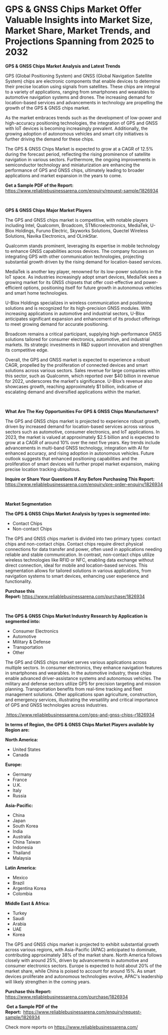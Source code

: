 <p><h1>GPS & GNSS Chips Market Offer Valuable Insights into Market Size, Market Share, Market Trends, and Projections Spanning from 2025 to 2032</h1></p><p><strong>GPS & GNSS Chips Market Analysis and Latest Trends</strong></p>
<p><p>GPS (Global Positioning System) and GNSS (Global Navigation Satellite System) chips are electronic components that enable devices to determine their precise location using signals from satellites. These chips are integral to a variety of applications, ranging from smartphones and wearables to automotive navigation systems and drones. The increasing demand for location-based services and advancements in technology are propelling the growth of the GPS & GNSS chips market.</p><p>As the market embraces trends such as the development of low-power and high-accuracy positioning technologies, the integration of GPS and GNSS with IoT devices is becoming increasingly prevalent. Additionally, the growing adoption of autonomous vehicles and smart city initiatives is further driving the demand for these chips. </p><p>The GPS & GNSS Chips Market is expected to grow at a CAGR of 12.5% during the forecast period, reflecting the rising prominence of satellite navigation in various sectors. Furthermore, the ongoing improvements in semiconductor technology and miniaturization are enhancing the performance of GPS and GNSS chips, ultimately leading to broader applications and market expansion in the years to come.</p></p>
<p><strong>Get a Sample PDF of the Report:&nbsp;</strong> <a href="https://www.reliablebusinessarena.com/enquiry/request-sample/1826934?utm_campaign=2527&utm_medium=2&utm_source=Github&utm_content=ia&utm_term=06042025&utm_id=gps-gnss-chips">https://www.reliablebusinessarena.com/enquiry/request-sample/1826934</a></p>
<p>&nbsp;</p>
<p><strong>GPS & GNSS Chips Major Market Players</strong></p>
<p><p>The GPS and GNSS chips market is competitive, with notable players including Intel, Qualcomm, Broadcom, STMicroelectronics, MediaTek, U-Blox Holdings, Furuno Electric, Skyworks Solutions, Quectel Wireless Solutions, Navika Electronics, and OLinkStar. </p><p>Qualcomm stands prominent, leveraging its expertise in mobile technology to enhance GNSS capabilities across devices. The company focuses on integrating GPS with other communication technologies, projecting substantial growth driven by the rising demand for location-based services. </p><p>MediaTek is another key player, renowned for its low-power solutions in the IoT space. As industries increasingly adopt smart devices, MediaTek sees a growing market for its GNSS chipsets that offer cost-effective and power-efficient options, positioning itself for future growth in autonomous vehicles and smart home technologies.</p><p>U-Blox Holdings specializes in wireless communication and positioning solutions and is recognized for its high-precision GNSS modules. With increasing applications in automotive and industrial sectors, U-Blox anticipates significant expansion and enhancement of its product offerings to meet growing demand for accurate positioning.</p><p>Broadcom remains a critical participant, supplying high-performance GNSS solutions tailored for consumer electronics, automotive, and industrial markets. Its strategic investments in R&D support innovation and strengthen its competitive edge. </p><p>Overall, the GPS and GNSS market is expected to experience a robust CAGR, propelled by the proliferation of connected devices and smart solutions across various sectors. Sales revenue for large companies within this sector, such as Qualcomm, which reported over $40 billion in revenue for 2022, underscores the market's significance. U-Blox’s revenue also showcases growth, reaching approximately $1 billion, indicative of escalating demand and diversified applications within the market.</p></p>
<p>&nbsp;</p>
<p><strong>What Are The Key Opportunities For GPS & GNSS Chips Manufacturers?</strong></p>
<p><p>The GPS and GNSS chips market is projected to experience robust growth, driven by increased demand for location-based services across various sectors such as automotive, consumer electronics, and IoT applications. In 2023, the market is valued at approximately $2.5 billion and is expected to grow at a CAGR of around 10% over the next five years. Key trends include advancements in multi-band GNSS technology, integration with AI for enhanced accuracy, and rising adoption in autonomous vehicles. Future outlook suggests that enhanced positioning capabilities and the proliferation of smart devices will further propel market expansion, making precise location tracking ubiquitous.</p></p>
<p><strong>Inquire or Share Your Questions If Any Before Purchasing This Report:</strong> <a href="https://www.reliablebusinessarena.com/enquiry/pre-order-enquiry/1826934?utm_campaign=2527&utm_medium=2&utm_source=Github&utm_content=ia&utm_term=06042025&utm_id=gps-gnss-chips">https://www.reliablebusinessarena.com/enquiry/pre-order-enquiry/1826934</a></p>
<p>&nbsp;</p>
<p><strong>Market Segmentation</strong></p>
<p><strong>The GPS & GNSS Chips Market Analysis by types is segmented into:</strong></p>
<p><ul><li>Contact Chips</li><li>Non-contact Chips</li></ul></p>
<p><p>The GPS and GNSS chips market is divided into two primary types: contact chips and non-contact chips. Contact chips require direct physical connections for data transfer and power, often used in applications needing reliable and stable communication. In contrast, non-contact chips utilize wireless technologies like RFID or NFC, enabling data exchange without direct connection, ideal for mobile and location-based services. This segmentation allows for tailored solutions in various applications, from navigation systems to smart devices, enhancing user experience and functionality.</p></p>
<p><strong>Purchase this Report:&nbsp;</strong><a href="https://www.reliablebusinessarena.com/purchase/1826934?utm_campaign=2527&utm_medium=2&utm_source=Github&utm_content=ia&utm_term=06042025&utm_id=gps-gnss-chips">https://www.reliablebusinessarena.com/purchase/1826934</a></p>
<p>&nbsp;</p>
<p><strong>The GPS & GNSS Chips Market Industry Research by Application is segmented into:</strong></p>
<p><ul><li>Consumer Electronics</li><li>Automotive</li><li>Military & Defense</li><li>Transportation</li><li>Other</li></ul></p>
<p><p>The GPS and GNSS chips market serves various applications across multiple sectors. In consumer electronics, they enhance navigation features in smartphones and wearables. In the automotive industry, these chips enable advanced driver-assistance systems and autonomous vehicles. The military and defense sectors utilize GPS for precision targeting and mission planning. Transportation benefits from real-time tracking and fleet management solutions. Other applications span agriculture, construction, and emergency services, illustrating the versatility and critical importance of GPS and GNSS technologies across industries.</p></p>
<p><a href="https://www.reliablebusinessarena.com/gps-and-gnss-chips-r1826934?utm_campaign=2527&utm_medium=2&utm_source=Github&utm_content=ia&utm_term=06042025&utm_id=gps-gnss-chips">&nbsp;https://www.reliablebusinessarena.com/gps-and-gnss-chips-r1826934</a></p>
<p><strong>In terms of Region, the GPS & GNSS Chips Market Players available by Region are:</strong></p>
<p>
    <p> <strong> North America: </strong>
        <ul>
            <li>United States</li>
            <li>Canada</li>
        </ul>
        </p> 
    <p> <strong> Europe: </strong>
        <ul>
            <li>Germany</li>
            <li>France</li>
            <li>U.K.</li>
            <li>Italy</li>
            <li>Russia</li>
        </ul>
        </p> 
    <p> <strong> Asia-Pacific: </strong>
        <ul>
            <li>China</li>
            <li>Japan</li>
            <li>South Korea</li>
            <li>India</li>
            <li>Australia</li>
            <li>China Taiwan</li>
            <li>Indonesia</li>
            <li>Thailand</li>
            <li>Malaysia</li>
        </ul>
        </p> 
    <p> <strong> Latin America: </strong>
        <ul>
            <li>Mexico</li>
            <li>Brazil</li>
            <li>Argentina Korea</li>
            <li>Colombia</li>
        </ul>
        </p> 
    <p> <strong> Middle East & Africa: </strong>
        <ul>
            <li>Turkey</li>
            <li>Saudi</li>
            <li>Arabia</li>
            <li>UAE</li>
            <li>Korea</li>
        </ul>
    </p>
    </p>
<p><p>The GPS and GNSS chips market is projected to exhibit substantial growth across various regions, with Asia-Pacific (APAC) anticipated to dominate, contributing approximately 38% of the market share. North America follows closely with around 25%, driven by advancements in automotive and consumer electronics sectors. Europe is expected to hold about 20% of the market share, while China is poised to account for around 15%. As smart devices proliferate and autonomous technologies evolve, APAC's leadership will likely strengthen in the coming years.</p></p>
<p><strong>Purchase this Report: </strong><a href="https://www.reliablebusinessarena.com/purchase/1826934?utm_campaign=2527&utm_medium=2&utm_source=Github&utm_content=ia&utm_term=06042025&utm_id=gps-gnss-chips">https://www.reliablebusinessarena.com/purchase/1826934</a></p>
<p>&nbsp;<strong>Get a Sample PDF of the Report:&nbsp;&nbsp;</strong><a href="https://www.reliablebusinessarena.com/enquiry/request-sample/1826934?utm_campaign=2527&utm_medium=2&utm_source=Github&utm_content=ia&utm_term=06042025&utm_id=gps-gnss-chips">https://www.reliablebusinessarena.com/enquiry/request-sample/1826934</a></p>
<p><strong></strong></p>
<p>Check more reports on <a href="https://www.reliablebusinessarena.com/?utm_campaign=2527&utm_medium=2&utm_source=Github&utm_content=ia&utm_term=06042025&utm_id=gps-gnss-chips">https://www.reliablebusinessarena.com/</a></p>